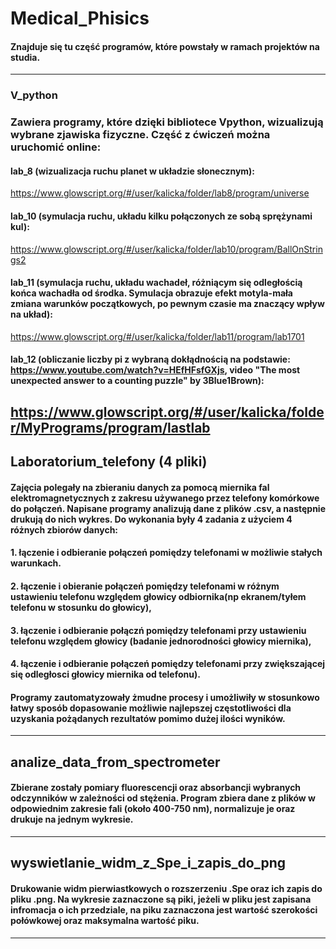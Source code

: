 # Medical_Phisics
#### Znajduje się tu część programów, które powstały w ramach projektów na studia. 
---
### V_python
### Zawiera programy, które dzięki bibliotece Vpython, wizualizują wybrane zjawiska fizyczne. Część z ćwiczeń można uruchomić online:
#### lab_8 (wizualizacja ruchu planet w układzie słonecznym):
https://www.glowscript.org/#/user/kalicka/folder/lab8/program/universe
#### lab_10 (symulacja ruchu, układu kilku połączonych ze sobą sprężynami kul):
https://www.glowscript.org/#/user/kalicka/folder/lab10/program/BallOnStrings2
#### lab_11 (symulacja ruchu, układu wachadeł, różniącym się odległością końca wachadła od środka. Symulacja obrazuje efekt motyla-mała zmiana warunków początkowych, po pewnym czasie ma znaczący wpływ na układ):
https://www.glowscript.org/#/user/kalicka/folder/lab11/program/lab1701
#### lab_12 (obliczanie liczby pi z wybraną dokłądnością na podstawie: https://www.youtube.com/watch?v=HEfHFsfGXjs, video "The most unexpected answer to a counting puzzle" by 3Blue1Brown):
https://www.glowscript.org/#/user/kalicka/folder/MyPrograms/program/lastlab
---
## Laboratorium_telefony (4 pliki)
#### Zajęcia polegały na zbieraniu danych za pomocą miernika fal elektromagnetycznych z zakresu używanego przez telefony komórkowe do połączeń. Napisane programy analizują dane z plików .csv, a następnie drukują do nich wykres. Do wykonania były 4 zadania z użyciem 4 różnych zbiorów danych:
#### 1. łączenie i odbieranie połączeń pomiędzy telefonami w możliwie stałych warunkach. 
#### 2. łączenie i obieranie połączeń pomiędzy telefonami w różnym ustawieniu telefonu względem głowicy odbiornika(np ekranem/tyłem telefonu w stosunku do głowicy), 
#### 3. łączenie i odbieranie połączń pomiędzy telefonami przy ustawieniu  telefonu względem głowicy (badanie jednorodności głowicy miernika), 
#### 4. łączenie i odbieranie połączeń pomiędzy telefonami przy zwiększającej się odległosci głowicy miernika od telefonu). 
#### Programy zautomatyzowały żmudne procesy i umożliwiły w stosunkowo łatwy sposób dopasowanie możliwie najlepszej częstotliwości dla uzyskania pożądanych rezultatów pomimo dużej ilości wyników.
---
## analize_data_from_spectrometer
#### Zbierane zostały pomiary fluorescencji oraz absorbancji wybranych odczynników w zależności od stężenia. Program zbiera dane z plików w odpowiednim zakresie fali (około 400-750 nm), normalizuje je oraz drukuje na jednym wykresie.
---
## wyswietlanie_widm_z_Spe_i_zapis_do_png
#### Drukowanie widm pierwiastkowych o rozszerzeniu .Spe oraz ich zapis do pliku .png. Na wykresie zaznaczone są piki, jeżeli w pliku jest zapisana infromacja o ich przedziale, na piku zaznaczona jest wartość szerokości połówkowej oraz maksymalna wartość piku.
---
